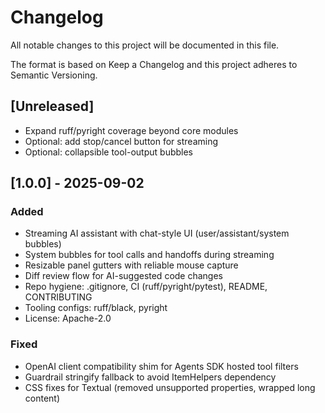 # Changelog

All notable changes to this project will be documented in this file.

The format is based on Keep a Changelog and this project adheres to Semantic Versioning.

## [Unreleased]
- Expand ruff/pyright coverage beyond core modules
- Optional: add stop/cancel button for streaming
- Optional: collapsible tool-output bubbles

## [1.0.0] - 2025-09-02
### Added
- Streaming AI assistant with chat-style UI (user/assistant/system bubbles)
- System bubbles for tool calls and handoffs during streaming
- Resizable panel gutters with reliable mouse capture
- Diff review flow for AI-suggested code changes
- Repo hygiene: .gitignore, CI (ruff/pyright/pytest), README, CONTRIBUTING
- Tooling configs: ruff/black, pyright
- License: Apache-2.0

### Fixed
- OpenAI client compatibility shim for Agents SDK hosted tool filters
- Guardrail stringify fallback to avoid ItemHelpers dependency
- CSS fixes for Textual (removed unsupported properties, wrapped long content)

